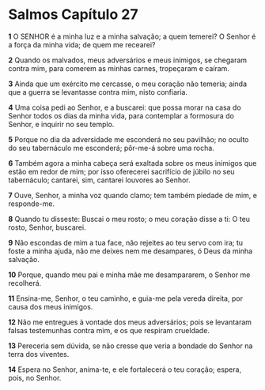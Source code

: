 # Salmos Capítulo 27

**1** 	O SENHOR é a minha luz e a minha salvação; a quem temerei? O Senhor é a força da minha vida; de quem me recearei?

**2** 	Quando os malvados, meus adversários e meus inimigos, se chegaram contra mim, para comerem as minhas carnes, tropeçaram e caíram.

**3** 	Ainda que um exército me cercasse, o meu coração não temeria; ainda que a guerra se levantasse contra mim, nisto confiaria.

**4** 	Uma coisa pedi ao Senhor, e a buscarei: que possa morar na casa do Senhor todos os dias da minha vida, para contemplar a formosura do Senhor, e inquirir no seu templo.

**5** 	Porque no dia da adversidade me esconderá no seu pavilhão; no oculto do seu tabernáculo me esconderá; pôr-me-á sobre uma rocha.

**6** 	Também agora a minha cabeça será exaltada sobre os meus inimigos que estão em redor de mim; por isso oferecerei sacrifício de júbilo no seu tabernáculo; cantarei, sim, cantarei louvores ao Senhor.

**7** 	Ouve, Senhor, a minha voz quando clamo; tem também piedade de mim, e responde-me.

**8** 	Quando tu disseste: Buscai o meu rosto; o meu coração disse a ti: O teu rosto, Senhor, buscarei.

**9** 	Não escondas de mim a tua face, não rejeites ao teu servo com ira; tu foste a minha ajuda, não me deixes nem me desampares, ó Deus da minha salvação.

**10** 	Porque, quando meu pai e minha mãe me desampararem, o Senhor me recolherá.

**11** 	Ensina-me, Senhor, o teu caminho, e guia-me pela vereda direita, por causa dos meus inimigos.

**12** 	Não me entregues à vontade dos meus adversários; pois se levantaram falsas testemunhas contra mim, e os que respiram crueldade.

**13** 	Pereceria sem dúvida, se não cresse que veria a bondade do Senhor na terra dos viventes.

**14** 	Espera no Senhor, anima-te, e ele fortalecerá o teu coração; espera, pois, no Senhor.

